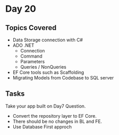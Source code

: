 # Day 20
## Topics Covered
- Data Storage connection with C#
- ADO .NET
	- Connection
	- Command
	- Parameters
	- Queries / NonQueries
- EF Core tools such as Scaffolding
- Migrating Models from Codebase to SQL server
## Tasks
Take your app built on Day7 Question.
- Convert the repository layer to EF Core. 
- There should be no changes in BL and FE.
- Use Database First approch


  